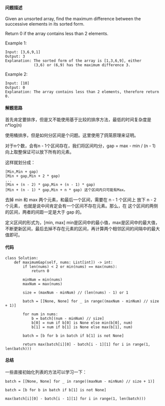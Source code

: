 #### 问题描述
Given an unsorted array, find the maximum difference between the successive elements in its sorted form.

Return 0 if the array contains less than 2 elements.

Example 1:

    Input: [3,6,9,1]
    Output: 3
    Explanation: The sorted form of the array is [1,3,6,9], either
                 (3,6) or (6,9) has the maximum difference 3.
Example 2:

    Input: [10]
    Output: 0
    Explanation: The array contains less than 2 elements, therefore return 0.

#### 解题思路
首先肯定要排序，但是又不能使用基于比较的排序方法，最低的时间复杂度是 n*log(n)

使用桶排序，但是如何分区间是个问题。这里使用了鸽笼原理来证明。

对于n个数，会有n - 1个区间存在，我们将区间均分，gap = max - min / (n - 1) 向上取整保证可以放下所有的元素。

这样就划分成：

    [Min,Min + gap)
    [Min + gap,Min + 2 * gap)
    ...
    [Min + (n - 2) * gap,Min + (n - 1) * gap)
    [Min + (n - 1) * gap,Min + n * gap) 这个区间内只可能有Max。
    
去掉 min 和 max 两个元素，和最后一个区间，需要在 n - 1 个区间上 放下 n - 2 个元素， 也就是说中间肯定会有一个区间不存在元素。那么，在
这个区间的两侧的区间，两者的间距一定是大于 gap 的。

定义区间的形式为，[min, max] min是区间中的最小值，max是区间中的最大值，不断更新区间，最后去掉不存在元素的区间，再计算两个相邻区间的间隔中的最大值即可。

#### 代码

    class Solution:
        def maximumGap(self, nums: List[int]) -> int:
            if len(nums) < 2 or min(nums) == max(nums):
                return 0
            
            minNum = min(nums)
            maxNum = max(nums)
            
            size = (maxNum - minNum) // (len(nums) - 1) or 1
            
            batch = [[None, None] for _ in range((maxNum - minNum) // size + 1)]
            
            for num in nums:
                b = batch[(num - minNum) // size]
                b[0] = num if b[0] is None else min(b[0], num)
                b[1] = num if b[1] is None else max(b[1], num)
                
            batch = [b for b in batch if b[1] is not None]
            
            return max(batch[i][0] - batch[i - 1][1] for i in range(1, len(batch)))

#### 总结
一些直接初始化列表的方法可以学习一下：

    batch = [[None, None] for _ in range((maxNum - minNum) // size + 1)]
    
    batch = [b for b in batch if b[1] is not None]
    
    max(batch[i][0] - batch[i - 1][1] for i in range(1, len(batch)))
        